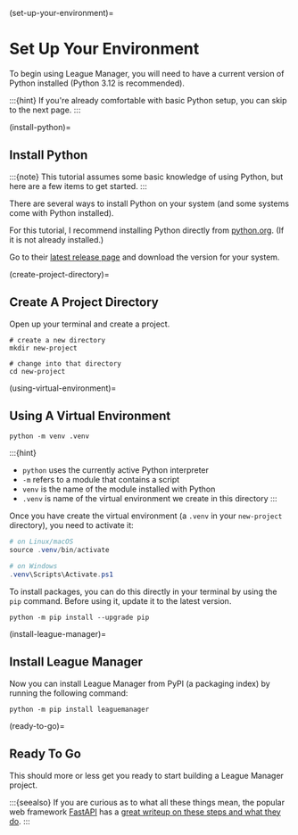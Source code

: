 (set-up-your-environment)=
# Set Up Your Environment

To begin using League Manager, you will need to have a current version of Python installed (Python 3.12 is recommended).

:::{hint}
If you're already comfortable with basic Python setup, you can skip to the next page.
:::

(install-python)=
## Install Python

:::{note}
This tutorial assumes some basic knowledge of using Python, but here are a few items to get started.
:::

There are several ways to install Python on your system (and some systems come with Python installed).

For this tutorial, I recommend installing Python directly from [python.org](https://www.python.org). (If it is not already installed.)

Go to their [latest release page](https://www.python.org/downloads/latest/) and download the version for your system.

(create-project-directory)=
## Create A Project Directory

Open up your terminal and  create a project.

```shell
# create a new directory
mkdir new-project

# change into that directory
cd new-project
```
(using-virtual-environment)=
## Using A Virtual Environment

```shell
python -m venv .venv
```

:::{hint}
-   `python` uses the currently active Python interpreter 
-   `-m` refers to a module that contains a script
-   `venv` is the name of the module installed with Python
-   `.venv` is name of the virtual environment we create in this directory
:::

Once you have create the virtual environment (a `.venv` in your `new-project` directory), you need to activate it:

```powershell
# on Linux/macOS
source .venv/bin/activate

# on Windows
.venv\Scripts\Activate.ps1
```

To install packages, you can do this directly in your terminal by using the `pip` command. Before using it, update it to the latest version.

```shell
python -m pip install --upgrade pip
```

(install-league-manager)=
## Install League Manager

Now you can install League Manager from PyPI (a packaging index) by running the following command:

```shell
python -m pip install leaguemanager
```
(ready-to-go)=
## Ready To Go

This should more or less get you ready to start building a League Manager project.

:::{seealso}
If you are curious as to what all these things mean, the popular web framework [FastAPI](https://fastapi.tiangolo.com) has a [great writeup on these steps and what they do](https://fastapi.tiangolo.com/virtual-environments/).
:::
